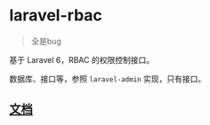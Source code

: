 # laravel-rbac

> 全是bug

基于 Laravel 6，RBAC 的权限控制接口。

数据库、接口等，参照 `laravel-admin` 实现，只有接口。

## [文档](https://gepengphp.github.io/laravel-rbac/)
